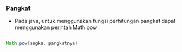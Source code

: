### Pangkat

- Pada java, untuk menggunakan fungsi perhitungan pangkat dapat menggunakan perintah Math.pow

```java

Math.pow(angka, pangkatnya)

```
